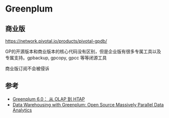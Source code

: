 # Greenplum

## 商业版

<https://network.pivotal.io/products/pivotal-gpdb/>

GP的开源版本和商业版本的核心代码没有区别，但是企业版有很多专属工具以及专属支持。gpbackup, gpcopy, gpcc 等等闭源工具

商业版订阅不会被侵诉

## 参考

* [Greenplum 6.0： 从 OLAP 到 HTAP](https://weibo.com/ttarticle/p/show?id=2309404451272836121085)
* [Data Warehousing with Greenplum: Open Source Massively Parallel Data Analytics](https://tanzu.vmware.com/content/ebooks/data-warehousing-with-greenplum)